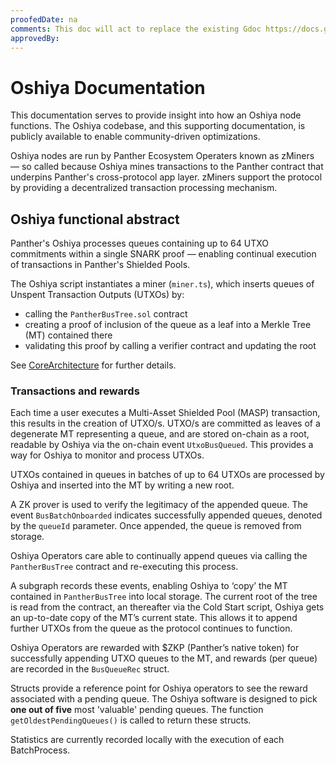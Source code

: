 ```yaml
---
proofedDate: na
comments: This doc will act to replace the existing Gdoc https://docs.google.com/document/d/1Mkweu5TlwaKR-eeu-xLJlo8h3xCUFCFbvCOFGLYoTzc/edit?usp=sharing
approvedBy:
---
```


# Oshiya Documentation

This documentation serves to provide insight into how an Oshiya node functions. The Oshiya codebase, and this supporting documentation, is publicly available to enable community-driven optimizations.

Oshiya nodes are run by Panther Ecosystem Operaters known as zMiners &mdash; so called because Oshiya mines transactions to the Panther contract that underpins Panther's cross-protocol app layer. zMiners support the protocol by providing a decentralized transaction processing mechanism. 


## Oshiya functional abstract

Panther's Oshiya processes queues containing up to 64 UTXO commitments within a single SNARK proof &mdash; enabling continual execution of transactions in Panther's Shielded Pools.

The Oshiya script instantiates a miner (`miner.ts`), which inserts queues of Unspent Transaction Outputs (UTXOs) by:

- calling the `PantherBusTree.sol` contract
- creating a proof of inclusion of the queue as a leaf into a Merkle Tree (MT) contained there
- validating this proof by calling a verifier contract and updating the root

See [CoreArchitecture](CoreArchitecture.md) for further details.

### Transactions and rewards

Each time a user executes a Multi-Asset Shielded Pool (MASP) transaction, this results in the creation of UTXO/s. UTXO/s are committed as leaves of a degenerate MT representing a queue, and are stored on-chain as a root, readable by Oshiya via the on-chain event `UtxoBusQueued`. This provides a way for Oshiya to monitor and process UTXOs. 

UTXOs contained in queues in batches of up to 64 UTXOs are processed by Oshiya and inserted into the MT by writing a new root.

A ZK prover is used to verify the legitimacy of the appended queue. The event `BusBatchOnboarded` indicates successfully appended queues, denoted by the `queueId` parameter. Once appended, the queue is removed from storage.

Oshiya Operators care able to continually append queues via calling  the `PantherBusTree` contract and re-executing this process.

A subgraph records these events, enabling Oshiya to ‘copy’ the MT contained in `PantherBusTree` into local storage. The current root of the tree is read from the contract, an thereafter via the Cold Start script, Oshiya gets an up-to-date copy of the MT’s current state. This allows it to append further UTXOs from the queue as the protocol continues to function.

Oshiya Operators are rewarded with $ZKP (Panther’s native token) for successfully appending UTXO queues to the MT, and rewards (per queue) are recorded in the `BusQueueRec` struct. 

Structs provide a reference point for Oshiya operators to see the reward associated with a pending queue. The Oshiya software is designed to pick **one out of five** most 'valuable' pending queues. The function `getOldestPendingQueues()` is called to return these structs. 

Statistics are currently recorded locally with the execution of each BatchProcess.

